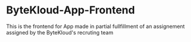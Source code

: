 # ByteKloud-App-Frontend
This is the frontend for App made in partial fullfillment of an assignement assigned by the ByteKloud's recruting team

